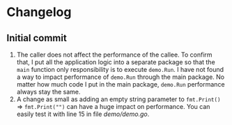 # Changelog

## Initial commit
1. The caller does not affect the performance of the callee. To confirm that, I put all the application logic into a separate package so that the `main` function only responsibility is to execute `demo.Run`. I have not found a way to impact performance of `demo.Run` through the main package. No matter how much code I put in the main package, `demo.Run` performance always stay the same.
2. A change as small as adding an empty string parameter to `fmt.Print()` => `fmt.Print("")` can have a huge impact on performance. You can easily test it with line 15 in file _demo/demo.go_.